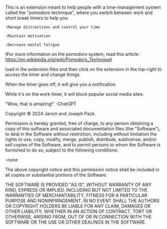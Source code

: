 This is an extension meant to help people with a time-management system called the "pomodoro technique", where you switch between work and short break timers to help you:

    -Manage distractions and control your time

    -Maintain motivation

    -Decrease mental fatigue

(For more information on the pomodoro system, read this article: https://en.wikipedia.org/wiki/Pomodoro_Technique)

load in the extension files and then click on the extension in the top-right to access the timer and change things.

When the timer goes off, it will give you a notification.

While it's on the work timer, it will block popular social media sites.

"Wow, that is amazing!" -ChatGPT

Copyright © 2024 Jarom and Joseph Pack.

Permission is hereby granted, free of charge, to any person obtaining a copy
of this software and associated documentation files (the "Software"), to deal
in the Software without restriction, including without limitation the rights
to use, copy, modify, merge, publish, distribute, sublicense, and/or sell
copies of the Software, and to permit persons to whom the Software is
furnished to do so, subject to the following conditions:

-none

The above copyright notice and this permission notice shall be included in all
copies or substantial portions of the Software.

THE SOFTWARE IS PROVIDED "AS IS", WITHOUT WARRANTY OF ANY KIND, EXPRESS OR
IMPLIED, INCLUDING BUT NOT LIMITED TO THE WARRANTIES OF MERCHANTABILITY,
FITNESS FOR A PARTICULAR PURPOSE AND NONINFRINGEMENT. IN NO EVENT SHALL THE
AUTHORS OR COPYRIGHT HOLDERS BE LIABLE FOR ANY CLAIM, DAMAGES OR OTHER
LIABILITY, WHETHER IN AN ACTION OF CONTRACT, TORT OR OTHERWISE, ARISING FROM,
OUT OF OR IN CONNECTION WITH THE SOFTWARE OR THE USE OR OTHER DEALINGS IN THE
SOFTWARE.
